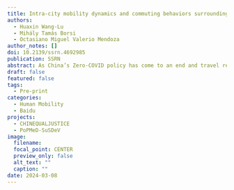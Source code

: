 ```yaml
---
title: Intra-city mobility dynamics and commuting behaviors surrounding the Zero-COVID policy and reopening in China
authors:
  - Huaxin Wang-Lu
  - Mihály Tamás Borsi
  - Octasiano Miguel Valerio Mendoza
author_notes: []
doi: 10.2139/ssrn.4692985
publication: SSRN
abstract: As China’s Zero-COVID policy has come to an end and travel restrictions have been removed, the country’s mobility patterns are very likely to become more heterogeneous than during the pandemic. Human mobility is a key mechanism through which economic activities emerge and viruses spread. It can bring both advantages and challenges to cities with different characteristics. This paper investigates intra-city mobility trajectories of 368 Chinese cities within a non-linear time-varying latent factor framework to uncover the evolution of heterogeneity in local travel behavior amidst that China has been approaching the turning point of the post-pandemic new normal. To this end, we compiled a novel panel on a weekly basis, using the latest Baidu Mobility Data and the risk-level data released by the State Council of the People's Republic of China. We further examine the effects of exposure to high COVID-19 risk in the city on commuting behavior between May 17, 2021 and June 26, 2022. Our results provide stylized facts on stratified local travel across China: first, the 368 cities can be categorized into six clusters based on their mobility dynamics, and second, the gaps in intra-city mobility tend to narrow within each cluster but widen between different clusters. Moreover, exposure to high COVID-19 risk has a stronger impact on home-workplace commuting rates than on dining-, leisure, and recreational travel rates, persistently dampening commuting behavior. In addition, divisions in intra-city travel strength and commuting behavior between western regions and the rest of China are evident. In sum, this paper suggests that the daily life and economic activities which depend heavily on human mobility are recovering at different rates across China.
draft: false
featured: false
tags:
  - Pre-print
categories:
  - Human Mobility
  - Baidu
projects:
  - CHINEQUALJUSTICE
  - PoPMeD-SuSDeV
image:
  filename:
  focal_point: CENTER
  preview_only: false
  alt_text: ""
  caption: ""
date: 2024-03-08
---
```

